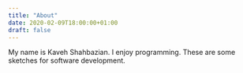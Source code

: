 ```yaml
---
title: "About"
date: 2020-02-09T18:00:00+01:00
draft: false
---
```


My name is Kaveh Shahbazian. I enjoy programming. These are some sketches for software development.

